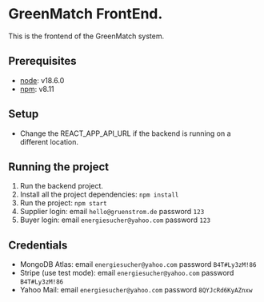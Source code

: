 # GreenMatch FrontEnd.
This is the frontend of the GreenMatch system.

## Prerequisites
- [node](https://nodejs.org/en/): v18.6.0
- [npm](https://www.npmjs.com/): v8.11

## Setup
- Change the REACT_APP_API_URL if the backend is running on a different location.

## Running the project
1. Run the backend project.
2. Install all the project dependencies: ```npm install```
3. Run the project: ```npm start```
4. Supplier login: email ```hello@gruenstrom.de``` password ```123```
5. Buyer login: email ```energiesucher@yahoo.com``` password ```123```

## Credentials
- MongoDB Atlas: email ```energiesucher@yahoo.com``` password ```B4T#Ly3zM!86```
- Stripe (use test mode): email ```energiesucher@yahoo.com``` password ```B4T#Ly3zM!86```
- Yahoo Mail: email ```energiesucher@yahoo.com``` password ```8QYJcRd6KyAZnxw```


